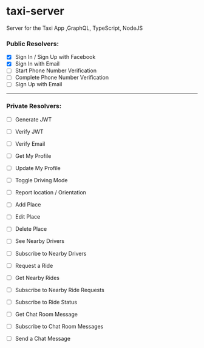 # taxi-server
Server for the Taxi App ,GraphQL, TypeScript, NodeJS

### Public Resolvers:

- [x] Sign In / Sign Up with Facebook
- [x] Sign In with Email
- [ ] Start Phone Number Verification
- [ ] Complete Phone Number Verification
- [ ] Sign Up with Email

---
### Private Resolvers:

- [ ] Generate JWT 
- [ ] Verify JWT 
- [ ] Verify Email 
- [ ] Get My Profile 
- [ ] Update My Profile
- [ ] Toggle Driving Mode
- [ ] Report location / Orientation
- [ ] Add Place 
- [ ] Edit Place  
- [ ] Delete Place
- [ ] See Nearby Drivers
- [ ] Subscribe to Nearby Drivers
- [ ] Request a Ride
- [ ] Get Nearby Rides
- [ ] Subscribe to Nearby Ride Requests
- [ ] Subscribe to Ride Status
- [ ] Get Chat Room Message
- [ ] Subscribe to Chat Room Messages
- [ ] Send a Chat Message





